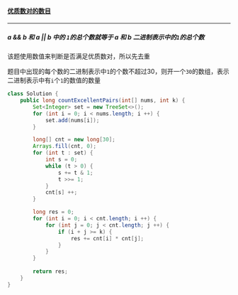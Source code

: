 #### <a href="https://leetcode.cn/problems/number-of-excellent-pairs/">优质数对的数目</a>

-----------------------

##### a && b 和 a || b 中的 `1`的总个数就等于 a 和 b 二进制表示中的`1`的总个数

该题使用数值来判断是否满足优质数对，所以先去重

题目中出现的每个数的二进制表示中`1`的个数不超过30，则开一个`30`的数组，表示二进制表示中有`i`个`1`的数值的数量

```java
class Solution {
    public long countExcellentPairs(int[] nums, int k) {
        Set<Integer> set = new TreeSet<>();
        for (int i = 0; i < nums.length; i ++) {
            set.add(nums[i]);
        }

        long[] cnt = new long[30];
        Arrays.fill(cnt, 0);
        for (int t : set) {
            int s = 0;
            while (t > 0) {
                s += t & 1;
                t >>= 1;
            }
            cnt[s] ++;
        }

        long res = 0;
        for (int i = 0; i < cnt.length; i ++) {
            for (int j = 0; j < cnt.length; j ++) {
                if (i + j >= k) {
                    res += cnt[i] * cnt[j];
                }
            }
        }
        
        return res;
    }
}
```

